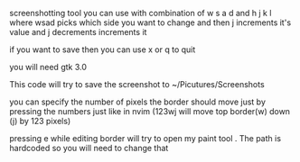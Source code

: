 screenshotting tool you can use with combination of w s a d and h j k l where wsad picks which side you want to change and then j increments it's value and j decrements increments it

if you want to save then you can use x or q to quit

you will need gtk 3.0

This code will try to save the screenshot to ~/Picutures/Screenshots

you can specify the number of pixels the border should move just by pressing the numbers just like in nvim (123wj will move top border(w) down (j) by 123 pixels)

pressing e while editing border will try to open my paint tool . The path is hardcoded so you will need to change that
